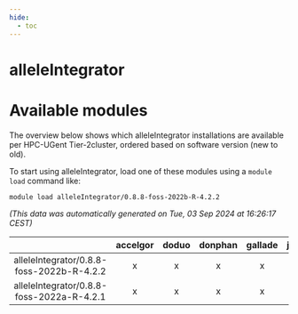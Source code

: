 ```yaml
---
hide:
  - toc
---
```


alleleIntegrator
================

# Available modules


The overview below shows which alleleIntegrator installations are available per HPC-UGent Tier-2cluster, ordered based on software version (new to old).

To start using alleleIntegrator, load one of these modules using a `module load` command like:

```shell
module load alleleIntegrator/0.8.8-foss-2022b-R-4.2.2
```

*(This data was automatically generated on Tue, 03 Sep 2024 at 16:26:17 CEST)*  

| |accelgor|doduo|donphan|gallade|joltik|shinx|skitty|
| :---: | :---: | :---: | :---: | :---: | :---: | :---: | :---: |
|alleleIntegrator/0.8.8-foss-2022b-R-4.2.2|x|x|x|x|x|-|x|
|alleleIntegrator/0.8.8-foss-2022a-R-4.2.1|x|x|x|x|x|-|x|
